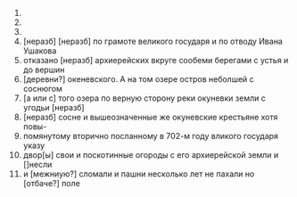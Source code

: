 1. 
2.
3.
4. [неразб] [неразб] по грамоте великого государя и по отводу Ивана Ушакова
5. отказано [неразб] архиерейских вкруге сообеми берегами с устья и до вершин
6. [деревни?] океневского. А на том озере остров неболшей с соснюгом
7. [а или с] того озера по верную сторону реки окуневки земли с угодьи [неразб]
8. [неразб] сосне и вышеозначенные же окуневские крестьяне хотя повы-
9. помянутому вторично посланному в 702-м году вликого государя указу
10. двор[ы] свои и поскотинные огороды с его архиерейской земли и []несли
11. и [межниую?] сломали и пашни несколько лет не пахали но [отбаче?] поле